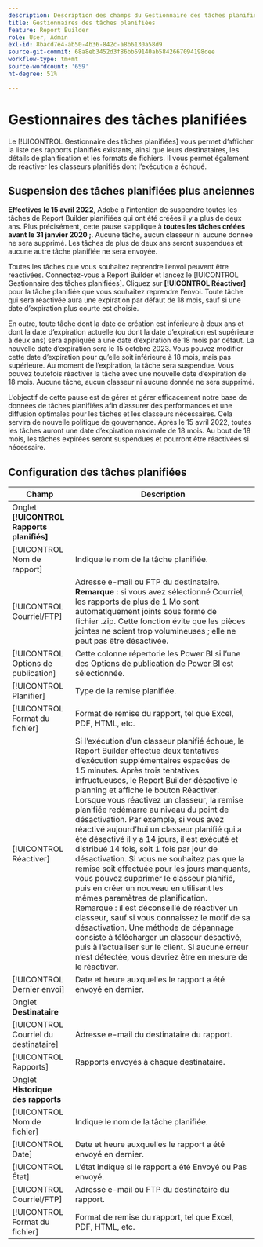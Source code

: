 ```yaml
---
description: Description des champs du Gestionnaire des tâches planifiées.
title: Gestionnaires des tâches planifiées
feature: Report Builder
role: User, Admin
exl-id: 8bacd7e4-ab50-4b36-842c-a8b6130a58d9
source-git-commit: 68a8eb3452d3f86bb59140ab5842667094198dee
workflow-type: tm+mt
source-wordcount: '659'
ht-degree: 51%

---
```


# Gestionnaires des tâches planifiées

Le [!UICONTROL Gestionnaire des tâches planifiées] vous permet d’afficher la liste des rapports planifiés existants, ainsi que leurs destinataires, les détails de planification et les formats de fichiers. Il vous permet également de réactiver les classeurs planifiés dont l’exécution a échoué.

## Suspension des tâches planifiées plus anciennes

**Effectives le 15 avril 2022**, Adobe a l’intention de suspendre toutes les tâches de Report Builder planifiées qui ont été créées il y a plus de deux ans. Plus précisément, cette pause s’applique à **toutes les tâches créées avant le 31 janvier 2020 ;**. Aucune tâche, aucun classeur ni aucune donnée ne sera supprimé. Les tâches de plus de deux ans seront suspendues et aucune autre tâche planifiée ne sera envoyée.

Toutes les tâches que vous souhaitez reprendre l’envoi peuvent être réactivées. Connectez-vous à Report Builder et lancez le [!UICONTROL Gestionnaire des tâches planifiées]. Cliquez sur **[!UICONTROL Réactiver]** pour la tâche planifiée que vous souhaitez reprendre l’envoi. Toute tâche qui sera réactivée aura une expiration par défaut de 18 mois, sauf si une date d’expiration plus courte est choisie.

En outre, toute tâche dont la date de création est inférieure à deux ans et dont la date d’expiration actuelle (ou dont la date d’expiration est supérieure à deux ans) sera appliquée à une date d’expiration de 18 mois par défaut. La nouvelle date d’expiration sera le 15 octobre 2023. Vous pouvez modifier cette date d’expiration pour qu’elle soit inférieure à 18 mois, mais pas supérieure. Au moment de l’expiration, la tâche sera suspendue. Vous pouvez toutefois réactiver la tâche avec une nouvelle date d’expiration de 18 mois. Aucune tâche, aucun classeur ni aucune donnée ne sera supprimé.

L’objectif de cette pause est de gérer et gérer efficacement notre base de données de tâches planifiées afin d’assurer des performances et une diffusion optimales pour les tâches et les classeurs nécessaires. Cela servira de nouvelle politique de gouvernance. Après le 15 avril 2022, toutes les tâches auront une date d’expiration maximale de 18 mois. Au bout de 18 mois, les tâches expirées seront suspendues et pourront être réactivées si nécessaire.

## Configuration des tâches planifiées

| Champ | Description |
| --- | --- |
| Onglet **[!UICONTROL Rapports planifiés]** |  |
| [!UICONTROL Nom de rapport] | Indique le nom de la tâche planifiée. |
| [!UICONTROL Courriel/FTP] | Adresse e-mail ou FTP du destinataire. **Remarque :** si vous avez sélectionné Courriel, les rapports de plus de 1 Mo sont automatiquement joints sous forme de fichier .zip. Cette fonction évite que les pièces jointes ne soient trop volumineuses ; elle ne peut pas être désactivée. |
| [!UICONTROL Options de publication] | Cette colonne répertorie les Power BI si l’une des [Options de publication de Power BI](https://experienceleague.adobe.com/docs/analytics/analyze/report-builder/publish-powerbi/power-bi.html) est sélectionnée. |
| [!UICONTROL Planifier] | Type de la remise planifiée. |
| [!UICONTROL Format du fichier] | Format de remise du rapport, tel que Excel, PDF, HTML, etc. |
| [!UICONTROL Réactiver] | Si l’exécution d’un classeur planifié échoue, le Report Builder effectue deux tentatives d’exécution supplémentaires espacées de 15 minutes. Après trois tentatives infructueuses, le Report Builder désactive le planning et affiche le bouton Réactiver. Lorsque vous réactivez un classeur, la remise planifiée redémarre au niveau du point de désactivation.  Par exemple, si vous avez réactivé aujourd’hui un classeur planifié qui a été désactivé il y a 14 jours, il est exécuté et distribué 14 fois, soit 1 fois par jour de désactivation. Si vous ne souhaitez pas que la remise soit effectuée pour les jours manquants, vous pouvez supprimer le classeur planifié, puis en créer un nouveau en utilisant les mêmes paramètres de planification.   Remarque : il est déconseillé de réactiver un classeur, sauf si vous connaissez le motif de sa désactivation. Une méthode de dépannage consiste à télécharger un classeur désactivé, puis à l’actualiser sur le client. Si aucune erreur n’est détectée, vous devriez être en mesure de le réactiver. |
| [!UICONTROL Dernier envoi] | Date et heure auxquelles le rapport a été envoyé en dernier. |
| Onglet **Destinataire** |  |
| [!UICONTROL Courriel du destinataire] | Adresse e-mail du destinataire du rapport. |
| [!UICONTROL Rapports] | Rapports envoyés à chaque destinataire. |
| Onglet **Historique des rapports** |  |
| [!UICONTROL Nom de fichier] | Indique le nom de la tâche planifiée. |
| [!UICONTROL Date] | Date et heure auxquelles le rapport a été envoyé en dernier. |
| [!UICONTROL État] | L’état indique si le rapport a été Envoyé ou Pas envoyé. |
| [!UICONTROL Courriel/FTP] | Adresse e-mail ou FTP du destinataire du rapport. |
| [!UICONTROL Format du fichier] | Format de remise du rapport, tel que Excel, PDF, HTML, etc. |
